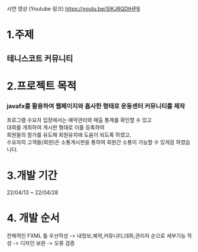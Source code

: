 시연 영상 (Youtube 링크) https://youtu.be/SIKJ8QDtHP8

# 1.주제  

## 테니스코트 커뮤니티

# 2.프로젝트 목적
### javafx를 활용하여  웹페이지와 흡사한 형태로 운동센터 커뮤니티를 제작  
프로그램 수요자 입장에서는 예약관리와 매출 통계를 확인할 수 있고   
대회를 개최하여 게시판 형태로 이를 등록하여   
회원들의 참가를 유도해 회원유치에 도움이 되도록 하였고,  
수요자의 고객들(회원)은 소통게시판을 통하여 회원간 소통이 가능할 수 있게끔 하였습니다.

# 3.개발 기간
22/04/13 ~ 22/04/28

# 4. 개발 순서
전체적인 FXML 틀 우선작성 ->  내정보,예약,커뮤니티,대회,관리자 순으로 세부기능 작성 -> 디자인 보완 -> 오류 검증
